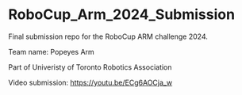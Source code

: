# RoboCup_Arm_2024_Submission
Final submission repo for the RoboCup ARM challenge 2024. 

Team name: Popeyes Arm

Part of Univeristy of Toronto Robotics Association

Video submission: https://youtu.be/ECg6AOCja_w
